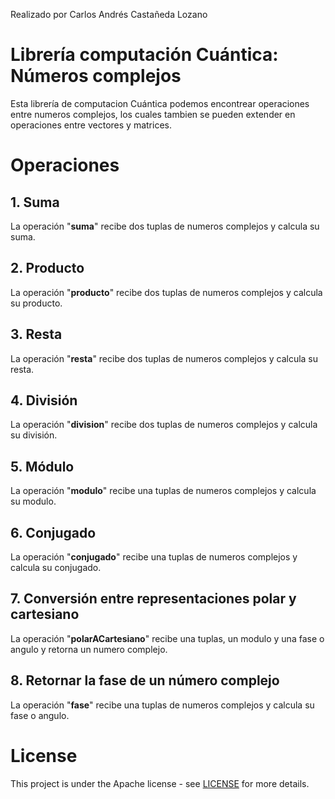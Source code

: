 Realizado por Carlos Andrés Castañeda Lozano

# Librería computación Cuántica: Números complejos

Esta librería de computacion Cuántica podemos encontrear operaciones entre numeros complejos, los cuales tambien
se pueden extender en operaciones entre vectores y matrices.

# Operaciones 

## 1. Suma 

La operación "**suma**" recibe dos tuplas de numeros complejos y calcula su suma.

## 2. Producto

La operación "**producto**" recibe dos tuplas de numeros complejos y calcula su producto.

## 3. Resta

La operación "**resta**" recibe dos tuplas de numeros complejos y calcula su resta.

## 4. División

La operación "**division**" recibe dos tuplas de numeros complejos y calcula su división.

## 5. Módulo

La operación "**modulo**" recibe una tuplas de numeros complejos y calcula su modulo.

## 6. Conjugado

La operación "**conjugado**" recibe una tuplas de numeros complejos y calcula su conjugado.

## 7. Conversión entre representaciones polar y cartesiano

La operación "**polarACartesiano**" recibe una tuplas, un modulo y una fase o angulo y retorna un numero complejo.

## 8. Retornar la fase de un número complejo

La operación "**fase**" recibe una tuplas de numeros complejos y calcula su fase o angulo.

# License
This project is under the Apache license - see [LICENSE](LICENSE.txt) for more details.
